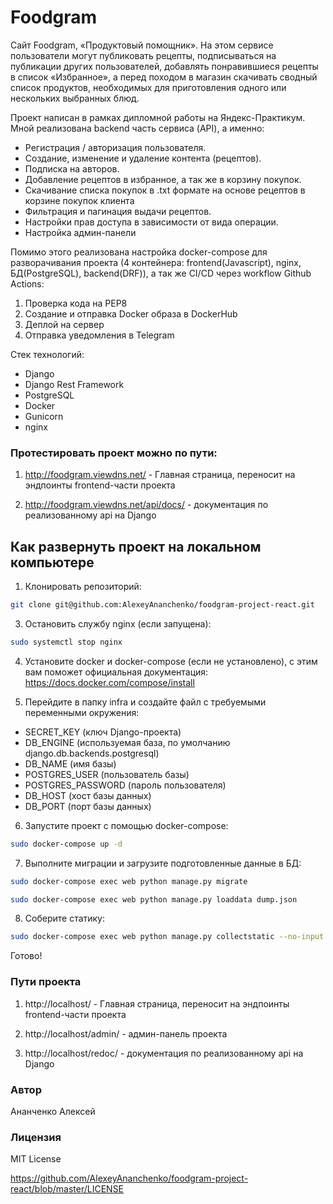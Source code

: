 # Foodgram
Cайт Foodgram, «Продуктовый помощник». На этом сервисе пользователи могут публиковать рецепты, подписываться на публикации других пользователей, добавлять понравившиеся рецепты в список «Избранное», а перед походом в магазин скачивать сводный список продуктов, необходимых для приготовления одного или нескольких выбранных блюд.

Проект написан в рамках дипломной работы на Яндекс-Практикум. Мной реализована backend часть сервиса (API), а именно:

- Регистрация / авторизация пользователя.
- Создание, изменение и удаление контента (рецептов).
- Подписка на авторов.
- Добавление рецептов в избранное, а так же в корзину покупок.
- Скачивание списка покупок в .txt формате на основе рецептов в корзине покупок клиента
- Фильтрация и пагинация выдачи рецептов.
- Настройки прав доступа в зависимости от вида операции.
- Настройка админ-панели

Помимо этого реализована настройка docker-compose для разворачивания проекта (4 контейнера: frontend(Javascript), nginx, БД(PostgreSQL), backend(DRF)), а так же CI/CD через workflow Github Actions:
1. Проверка кода на PEP8
2. Создание и отправка Docker образа в DockerHub
3. Деплой на сервер
4. Отправка уведомления в Telegram

Стек технологий:
- Django
- Django Rest Framework
- PostgreSQL
- Docker
- Gunicorn
- nginx

### Протестировать проект можно по пути:

1. http://foodgram.viewdns.net/ - Главная страница, переносит на эндпоинты frontend-части проекта

2. http://foodgram.viewdns.net/api/docs/ - документация по реализованному api на Django


## Как развернуть проект на локальном компьютере

1. Клонировать репозиторий:

```sh
git clone git@github.com:AlexeyAnanchenko/foodgram-project-react.git
```

3. Остановить службу nginx (если запущена):

```sh
sudo systemctl stop nginx
```

4. Установите docker и docker-compose (если не установлено), с этим вам поможет официальная документация: https://docs.docker.com/compose/install

5. Перейдите в папку infra и создайте файл с требуемыми переменными окружения:
    
- SECRET_KEY (ключ Django-проекта)
- DB_ENGINE (используемая база, по умолчанию django.db.backends.postgresql)
- DB_NAME (имя базы)
- POSTGRES_USER (пользователь базы)
- POSTGRES_PASSWORD (пароль пользователя)
- DB_HOST (хост базы данных)
- DB_PORT (порт базы данных)

6. Запустите проект с помощью docker-compose:

```sh
sudo docker-compose up -d
```

7. Выполните миграции и загрузите подготовленные данные в БД:

```sh
sudo docker-compose exec web python manage.py migrate
```

```sh
sudo docker-compose exec web python manage.py loaddata dump.json
```

8. Соберите статику:

```sh
sudo docker-compose exec web python manage.py collectstatic --no-input
```

Готово!

### Пути проекта

1. http://localhost/ - Главная страница, переносит на эндпоинты frontend-части проекта

2. http://localhost/admin/ - админ-панель проекта

3. http://localhost/redoc/ - документация по реализованному api на Django

### Автор

Ананченко Алексей

### Лицензия

MIT License

https://github.com/AlexeyAnanchenko/foodgram-project-react/blob/master/LICENSE